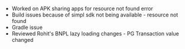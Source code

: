 - Worked on APK sharing apps for resource not found error 
- Build issues because of simpl sdk not being available - resource not found 
- Gradle issue 
- Reviewed Rohit's BNPL lazy loading changes - PG Transaction value changed